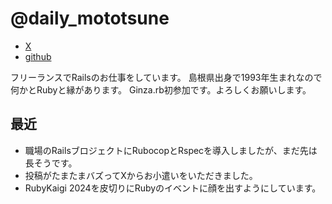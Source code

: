 # @daily_mototsune

- [X](https://x.com/daily_mototsune)
- [github](https://github.com/saeki-mototsune)

フリーランスでRailsのお仕事をしています。
島根県出身で1993年生まれなので何かとRubyと縁があります。
Ginza.rb初参加です。よろしくお願いします。

## 最近

* 職場のRailsブロジェクトにRubocopとRspecを導入しましたが、まだ先は長そうです。
* 投稿がたまたまバズってXからお小遣いをいただきました。
* RubyKaigi 2024を皮切りにRubyのイベントに顔を出すようにしています。
